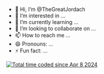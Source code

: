 - 👋 Hi, I’m @TheGreatJordach
- 👀 I’m interested in ...
- 🌱 I’m currently learning ...
- 💞️ I’m looking to collaborate on ...
- 📫 How to reach me ...
- 😄 Pronouns: ...
- ⚡ Fun fact: ...

<!---
TheGreatJordach/TheGreatJordach is a ✨ special ✨ repository because its `README.md` (this file) appears on your GitHub profile.
You can click the Preview link to take a look at your changes.
--->
<a href="https://wakatime.com/@018ebde5-003c-47c2-8ab0-3530226c609b"><img src="https://wakatime.com/badge/user/018ebde5-003c-47c2-8ab0-3530226c609b.svg" alt="Total time coded since Apr 8 2024" /></a>

